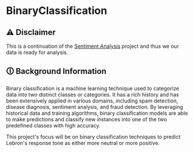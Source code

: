 # BinaryClassification
## 	:warning: Disclaimer
This is a continuation of the [Sentiment Analysis](https://github.com/BryceDecker/SentimentAnalysis) project and thus we our data is ready for analysis. 

## 🛈 Background Information
Binary classification is a machine learning technique used to categorize data into two distinct classes or categories. It has a rich history and has been extensively applied in various domains, including spam detection, disease diagnosis, sentiment analysis, and fraud detection. By leveraging historical data and training algorithms, binary classification models are able to make predictions and classify new instances into one of the two predefined classes with high accuracy.

This project's focus will be on binary classification techniques to predict Lebron's response tone as either more neutral or more positive.

